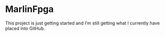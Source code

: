 # MarlinFpga

This project is just getting started and I'm still getting what I currently have placed into GitHub.
